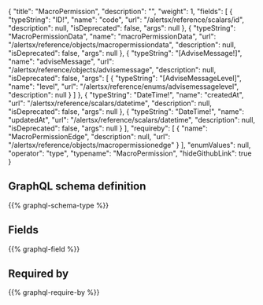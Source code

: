{
  "title": "MacroPermission",
  "description": "",
  "weight": 1,
  "fields": [
    {
      "typeString": "ID!",
      "name": "code",
      "url": "/alertsx/reference/scalars/id",
      "description": null,
      "isDeprecated": false,
      "args": null
    },
    {
      "typeString": "MacroPermissionData",
      "name": "macroPermissionData",
      "url": "/alertsx/reference/objects/macropermissiondata",
      "description": null,
      "isDeprecated": false,
      "args": null
    },
    {
      "typeString": "[AdviseMessage!]",
      "name": "adviseMessage",
      "url": "/alertsx/reference/objects/advisemessage",
      "description": null,
      "isDeprecated": false,
      "args": [
        {
          "typeString": "[AdviseMessageLevel]",
          "name": "level",
          "url": "/alertsx/reference/enums/advisemessagelevel",
          "description": null
        }
      ]
    },
    {
      "typeString": "DateTime!",
      "name": "createdAt",
      "url": "/alertsx/reference/scalars/datetime",
      "description": null,
      "isDeprecated": false,
      "args": null
    },
    {
      "typeString": "DateTime!",
      "name": "updatedAt",
      "url": "/alertsx/reference/scalars/datetime",
      "description": null,
      "isDeprecated": false,
      "args": null
    }
  ],
  "requireby": [
    {
      "name": "MacroPermissionEdge",
      "description": null,
      "url": "/alertsx/reference/objects/macropermissionedge"
    }
  ],
  "enumValues": null,
  "operator": "type",
  "typename": "MacroPermission",
  "hideGithubLink": true
}
## GraphQL schema definition

{{% graphql-schema-type %}}

## Fields

{{% graphql-field %}}

## Required by

{{% graphql-require-by %}}
